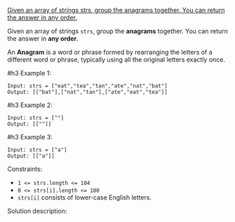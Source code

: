 [Given an array of strings strs, group the anagrams together. You can return the answer in any order.](https://leetcode.com/explore/challenge/card/august-leetcoding-challenge-2021/614/week-2-august-8th-august-14th/3887/)

Given an array of strings `strs`, group the **anagrams** together. You can return the answer in **any order**.

An **Anagram** is a word or phrase formed by rearranging the letters of a different word or phrase, typically using all the original letters exactly once.

#h3 Example 1:

```
Input: strs = ["eat","tea","tan","ate","nat","bat"]
Output: [["bat"],["nat","tan"],["ate","eat","tea"]]
```
#h3 Example 2:
```
Input: strs = [""]
Output: [[""]]
```
#h3 Example 3:
```
Input: strs = ["a"]
Output: [["a"]]
```

Constraints:

- `1 <= strs.length <= 104`
- `0 <= strs[i].length <= 100`
- `strs[i]` consists of lower-case English letters.

Solution description: 
